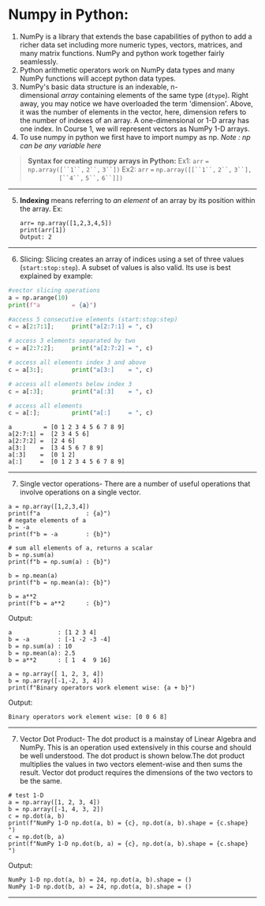 
# Numpy in Python:

1. NumPy is a library that extends the base capabilities of python to add a richer data set including more numeric types, vectors, matrices, and many matrix functions. NumPy and python work together fairly seamlessly.
2. Python arithmetic operators work on NumPy data types and many NumPy functions will accept python data types.
3. NumPy's basic data structure is an indexable, n-dimensional _array_ containing elements of the same type (`dtype`). Right away, you may notice we have overloaded the term 'dimension'. Above, it was the number of elements in the vector, here, dimension refers to the number of indexes of an array. A one-dimensional or 1-D array has one index. In Course 1, we will represent vectors as NumPy 1-D arrays.
4. To use numpy in python we first have to import numpy as np. *Note : np can be any variable here* 

> **Syntax for  creating numpy arrays in Python:** 
> Ex1: `arr` `=` `np.array([``1``,` `2``,` `3``])`
> Ex2: `arr` `=` `np.array([[``1``,` `2``,` `3``],`
                `[``4``,` `5``,` `6``]])`
***
5. **Indexing** means referring to *an element* of an array by its position within the array.
	Ex:
	```
	arr= np.array([1,2,3,4,5])
	print(arr[1])
	Output: 2
	```
***
6. Slicing:
Slicing creates an array of indices using a set of three values (`start:stop:step`). A subset of values is also valid. Its use is best explained by example:
```py
#vector slicing operations
a = np.arange(10)
print(f"a         = {a}")

#access 5 consecutive elements (start:stop:step)
c = a[2:7:1];     print("a[2:7:1] = ", c)

# access 3 elements separated by two 
c = a[2:7:2];     print("a[2:7:2] = ", c)

# access all elements index 3 and above
c = a[3:];        print("a[3:]    = ", c)

# access all elements below index 3
c = a[:3];        print("a[:3]    = ", c)

# access all elements
c = a[:];         print("a[:]     = ", c)
```
```Output
a         = [0 1 2 3 4 5 6 7 8 9]
a[2:7:1] =  [2 3 4 5 6]
a[2:7:2] =  [2 4 6]
a[3:]    =  [3 4 5 6 7 8 9]
a[:3]    =  [0 1 2]
a[:]     =  [0 1 2 3 4 5 6 7 8 9]
```
***
7. Single vector operations-  There are a number of useful operations that involve operations on a single vector.
```Ex 1:
a = np.array([1,2,3,4])
print(f"a             : {a}")
# negate elements of a
b = -a 
print(f"b = -a        : {b}")

# sum all elements of a, returns a scalar
b = np.sum(a) 
print(f"b = np.sum(a) : {b}")

b = np.mean(a)
print(f"b = np.mean(a): {b}")

b = a**2
print(f"b = a**2      : {b}")
```
Output:
```
a             : [1 2 3 4]
b = -a        : [-1 -2 -3 -4]
b = np.sum(a) : 10
b = np.mean(a): 2.5
b = a**2      : [ 1  4  9 16]
```

```Ex2
a = np.array([ 1, 2, 3, 4])
b = np.array([-1,-2, 3, 4])
print(f"Binary operators work element wise: {a + b}")
```
Output:

```
Binary operators work element wise: [0 0 6 8]
```

***
7. Vector Dot Product- The dot product is a mainstay of Linear Algebra and NumPy. This is an operation used extensively in this course and should be well understood. The dot product is shown below.The dot product multiplies the values in two vectors element-wise and then sums the result. Vector dot product requires the dimensions of the two vectors to be the same.

```
# test 1-D
a = np.array([1, 2, 3, 4])
b = np.array([-1, 4, 3, 2])
c = np.dot(a, b)
print(f"NumPy 1-D np.dot(a, b) = {c}, np.dot(a, b).shape = {c.shape} ") 
c = np.dot(b, a)
print(f"NumPy 1-D np.dot(b, a) = {c}, np.dot(a, b).shape = {c.shape} ")

```
Output:
```
NumPy 1-D np.dot(a, b) = 24, np.dot(a, b).shape = () 
NumPy 1-D np.dot(b, a) = 24, np.dot(a, b).shape = ()

```

***
